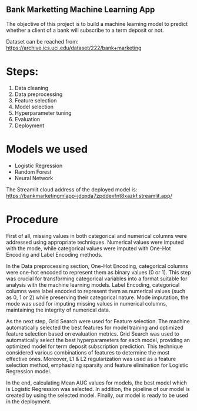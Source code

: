 ## Bank Marketting Machine Learning App
The objective of this project is to build a machine learning model to predict
whether a client of a bank will subscribe to a term deposit or not.


Dataset can be reached from: https://archive.ics.uci.edu/dataset/222/bank+marketing

# Steps:

1. Data cleaning
2. Data preprocessing
3. Feature selection
4. Model selection
5. Hyperparameter tuning 
6. Evaluation
7. Deployment

# Models we used

- Logistic Regression
- Random Forest
- Neural Network

The Streamlit cloud address of the deployed model is: https://bankmarketingmlapp-jdqxda7zpddexfnt8xazkf.streamlit.app/

# Procedure

First of all, missing values in both categorical and numerical columns were addressed using appropriate techniques. Numerical values were imputed with the mode, while categorical values were imputed with One-Hot Encoding and Label Encoding methods. 

In the Data preprocessing section, One-Hot Encoding, categorical columns were one-hot encoded to represent them as binary values (0 or 1). This step was crucial for transforming categorical variables into a format suitable for analysis with the machine learning models. Label Encoding, categorical columns were label encoded to represent them as numerical values (such as 0, 1 or 2) while preserving their categorical nature. Mode imputation, the mode was used for imputing missing values in numerical columns, maintaining the integrity of numerical data. 

As the next step, Grid Search were used for Feature selection. The machine automatically selected the best features for model training and optimized feature selection based on evaluation metrics. Grid Search was used to automatically select the best hyperparameters for each model, providing an optimized model for term deposit subscription prediction. This technique considered various combinations of features to determine the most effective ones. Moreover, L1 & L2 regularization was used as a feature selection method, emphasizing sparsity and feature elimination for Logistic Regression model. 

In the end, calculating Mean AUC values for models, the best model which is Logistic Regression was selected. In addition, the pipeline of our model is created by using the selected model. Finally, our model is ready to be used in the deployment.
